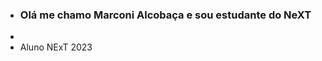 - ### Olá me chamo Marconi Alcobaça e sou estudante do NeXT
- 
- Aluno NExT 2023 


<!---
marconialc/marconialc is a ✨ special ✨ repository because its `README.md` (this file) appears on your GitHub profile.
You can click the Preview link to take a look at your changes.
--->
